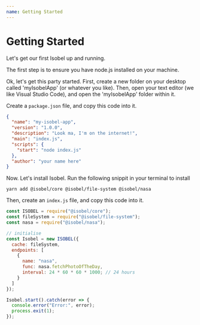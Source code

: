 ```yaml
---
name: Getting Started
---
```


# Getting Started

Let's get our first Isobel up and running.

The first step is to ensure you have node.js installed on your machine.

Ok, let's get this party started. First, create a new folder on your desktop called 'myIsobelApp' (or whatever you like). Then, open your text editor (we like Visual Studio Code), and open the 'myIsobelApp' folder within it.

Create a `package.json` file, and copy this code into it.

```json
{
  "name": "my-isobel-app",
  "version": "1.0.0",
  "description": "Look ma, I'm on the internet!",
  "main": "index.js",
  "scripts": {
    "start": "node index.js"
  },
  "author": "your name here"
}
```

Now. Let's install Isobel. Run the following snippit in your terminal to install

`yarn add @isobel/core @isobel/file-system @isobel/nasa`

Then, create an `index.js` file, and copy this code into it.

```javascript
const ISOBEL = require("@isobel/core");
const fileSystem = require("@isobel/file-system");
const nasa = require("@isobel/nasa");

// initialise
const Isobel = new ISOBEL({
  cache: fileSystem,
  endpoints: [
    {
      name: "nasa",
      func: nasa.fetchPhotoOfTheDay,
      interval: 24 * 60 * 60 * 1000; // 24 hours
    }
  ]
});

Isobel.start().catch(error => {
  console.error("Error:", error);
  process.exit(1);
});
```
